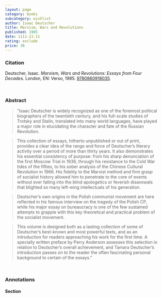 ```yaml
---
layout: page
category: books
subcategory: wishlist
author: Isaac Deutscher
title: Marxism, Wars and Revolutions
published: 1985
date: 1111-11-11
rating: exclude
price: 38
---
```


### Citation

Deutscher, Isaac. *Marxism, Wars and Revolutions: Essays from Four Decades.* London, EN: Verso, 1985. [9780860918035](https://www.versobooks.com/en-ca/products/1149-marxism-wars-and-revolutions).

<br>

### Abstract

> "Isaac Deutscher is widely recognized as one of the foremost political biographers of the twentieth century, and his full-scale studies of Trotsky and Stalin, translated into many world languages, have played a major role in elucidating the character and fate of the Russian Revolution.

> This collection of essays, hitherto unpublished or out of print, provides a clear idea of the range and force of Deutscher’s literary activity over a period of more than thirty years. It also demonstrates his essential consistency of purpose: from his sharp denunciation of the first Moscow Trial in 1936, through his resistance to the Cold War tides of the fifties, to his sober analysis of the Chinese Cultural Revolution in 1966. His fidelity to the Marxist method and firm grasp of socialist history allowed him to penetrate to the core of events without ever falling into the blind apologetics or feverish disavowals that blighted so many left-wing intellectuals of his generation.

> Deutscher’s own origins in the Polish communist movement are here reflected in his famous interview on the tragedy of the Polish CP, while his major essay on bureaucracy is one of the few sustained attempts to grapple with this key theoretical and practical problem of the socialist movement.

> This volume is designed both as a lasting collection of some of Deutscher’s best-known and most powerful texts, and as an introduction for readers approaching his work for the first time. A specially written preface by Perry Anderson assesses this selection in relation to Deutscher’s overall achievement, and Tamara Deutscher’s introduction passes on to the reader the often fascinating personal background to certain of the essays."

<br>

### Annotations

#### Section

<br>
